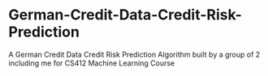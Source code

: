 # German-Credit-Data-Credit-Risk-Prediction
A German Credit Data Credit Risk Prediction Algorithm built by a group of 2 including me for CS412 Machine Learning Course
